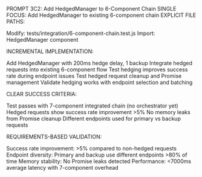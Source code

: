 PROMPT 3C2: Add HedgedManager to 6-Component Chain
SINGLE FOCUS: Add HedgedManager to existing 6-component chain
EXPLICIT FILE PATHS:

Modify: tests/integration/6-component-chain.test.js
Import: HedgedManager component

INCREMENTAL IMPLEMENTATION:

Add HedgedManager with 200ms hedge delay, 1 backup
Integrate hedged requests into existing 6-component flow
Test hedging improves success rate during endpoint issues
Test hedged request cleanup and Promise management
Validate hedging works with endpoint selection and batching

CLEAR SUCCESS CRITERIA:

Test passes with 7-component integrated chain (no orchestrator yet)
Hedged requests show success rate improvement >5%
No memory leaks from Promise cleanup
Different endpoints used for primary vs backup requests

REQUIREMENTS-BASED VALIDATION:

Success rate improvement: >5% compared to non-hedged requests
Endpoint diversity: Primary and backup use different endpoints >80% of time
Memory stability: No Promise leaks detected
Performance: <7000ms average latency with 7-component overhead